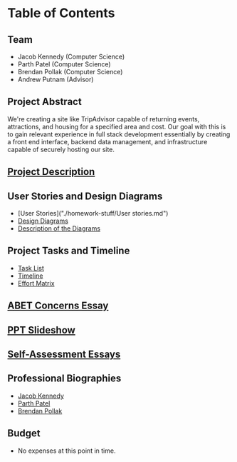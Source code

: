 # Table of Contents

## Team
- Jacob Kennedy (Computer Science)
- Parth Patel (Computer Science)
- Brendan Pollak (Computer Science)
- Andrew Putnam (Advisor)

## Project Abstract
We're creating a site like TripAdvisor capable of returning events, attractions, and housing for a specified area and cost. Our goal with this is to gain relevant experience in full stack development essentially by creating a front end interface, backend data management, and infrastructure capable of securely hosting our site.

## [Project Description](./Project-Description.md)

## User Stories and Design Diagrams
- [User Stories]("./homework-stuff/User stories.md")
- [Design Diagrams](./homework-stuff/DesignDiagrams.md)
- [Description of the Diagrams](./homework-stuff/DesignDiagrams.md)

## Project Tasks and Timeline
- [Task List](./homework-stuff/Tasklist.md)
- [Timeline](./homework-stuff/Timeline.md)
- [Effort Matrix](./homework-stuff/EffortMatrix.md)

## [ABET Concerns Essay](./homework-stuff/ConcernsEssay.md)

## [PPT Slideshow](./homework-stuff/Presentation.pptx)

## [Self-Assessment Essays](./homework-stuff/Assessments.md)

## Professional Biographies
- [Jacob Kennedy](./professional-bios/jacob-kennedy.md)
- [Parth Patel](./professional-bios/Parth-Patel.md)
- [Brendan Pollak](./professional-bios/BPBio.md)

## Budget
- No expenses at this point in time.